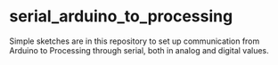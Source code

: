 # serial_arduino_to_processing
Simple sketches are in this repository to set up communication from Arduino to Processing through serial, both in analog and digital values.

